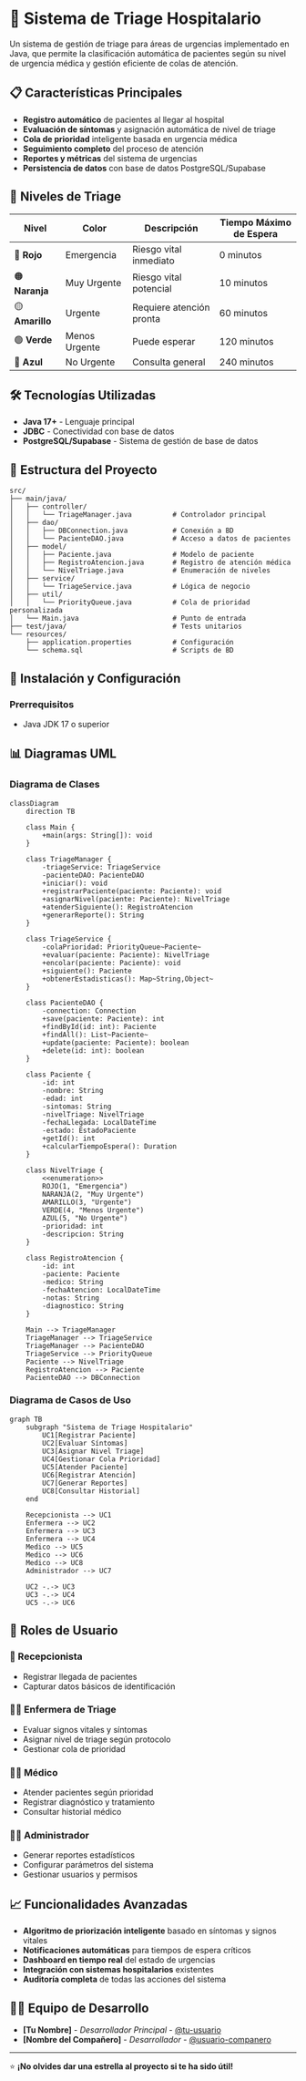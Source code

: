 # 🏥 Sistema de Triage Hospitalario

Un sistema de gestión de triage para áreas de urgencias implementado en Java, que permite la clasificación automática de pacientes según su nivel de urgencia médica y gestión eficiente de colas de atención.

## 📋 Características Principales

- **Registro automático** de pacientes al llegar al hospital
- **Evaluación de síntomas** y asignación automática de nivel de triage
- **Cola de prioridad** inteligente basada en urgencia médica
- **Seguimiento completo** del proceso de atención
- **Reportes y métricas** del sistema de urgencias
- **Persistencia de datos** con base de datos PostgreSQL/Supabase

## 🎯 Niveles de Triage

| Nivel | Color | Descripción | Tiempo Máximo de Espera |
|-------|-------|-------------|--------------------------|
| 🔴 **Rojo** | Emergencia | Riesgo vital inmediato | 0 minutos |
| 🟠 **Naranja** | Muy Urgente | Riesgo vital potencial | 10 minutos |
| 🟡 **Amarillo** | Urgente | Requiere atención pronta | 60 minutos |
| 🟢 **Verde** | Menos Urgente | Puede esperar | 120 minutos |
| 🔵 **Azul** | No Urgente | Consulta general | 240 minutos |

## 🛠️ Tecnologías Utilizadas

- **Java 17+** - Lenguaje principal
- **JDBC** - Conectividad con base de datos
- **PostgreSQL/Supabase** - Sistema de gestión de base de datos

## 📂 Estructura del Proyecto

```
src/
├── main/java/
│   ├── controller/
│   │   └── TriageManager.java          # Controlador principal
│   ├── dao/
│   │   ├── DBConnection.java           # Conexión a BD
│   │   └── PacienteDAO.java            # Acceso a datos de pacientes
│   ├── model/
│   │   ├── Paciente.java               # Modelo de paciente
│   │   ├── RegistroAtencion.java       # Registro de atención médica
│   │   └── NivelTriage.java            # Enumeración de niveles
│   ├── service/
│   │   └── TriageService.java          # Lógica de negocio
│   ├── util/
│   │   └── PriorityQueue.java          # Cola de prioridad personalizada
│   └── Main.java                       # Punto de entrada
├── test/java/                          # Tests unitarios
└── resources/
    ├── application.properties          # Configuración
    └── schema.sql                      # Scripts de BD
```

## 🚀 Instalación y Configuración

### Prerrequisitos
- Java JDK 17 o superior


## 📊 Diagramas UML

### Diagrama de Clases
```mermaid
classDiagram
    direction TB
    
    class Main {
        +main(args: String[]): void
    }
    
    class TriageManager {
        -triageService: TriageService
        -pacienteDAO: PacienteDAO
        +iniciar(): void
        +registrarPaciente(paciente: Paciente): void
        +asignarNivel(paciente: Paciente): NivelTriage
        +atenderSiguiente(): RegistroAtencion
        +generarReporte(): String
    }
    
    class TriageService {
        -colaPrioridad: PriorityQueue~Paciente~
        +evaluar(paciente: Paciente): NivelTriage
        +encolar(paciente: Paciente): void
        +siguiente(): Paciente
        +obtenerEstadisticas(): Map~String,Object~
    }
    
    class PacienteDAO {
        -connection: Connection
        +save(paciente: Paciente): int
        +findById(id: int): Paciente
        +findAll(): List~Paciente~
        +update(paciente: Paciente): boolean
        +delete(id: int): boolean
    }
    
    class Paciente {
        -id: int
        -nombre: String
        -edad: int
        -sintomas: String
        -nivelTriage: NivelTriage
        -fechaLlegada: LocalDateTime
        -estado: EstadoPaciente
        +getId(): int
        +calcularTiempoEspera(): Duration
    }
    
    class NivelTriage {
        <<enumeration>>
        ROJO(1, "Emergencia")
        NARANJA(2, "Muy Urgente") 
        AMARILLO(3, "Urgente")
        VERDE(4, "Menos Urgente")
        AZUL(5, "No Urgente")
        -prioridad: int
        -descripcion: String
    }
    
    class RegistroAtencion {
        -id: int
        -paciente: Paciente
        -medico: String
        -fechaAtencion: LocalDateTime
        -notas: String
        -diagnostico: String
    }
    
    Main --> TriageManager
    TriageManager --> TriageService
    TriageManager --> PacienteDAO
    TriageService --> PriorityQueue
    Paciente --> NivelTriage
    RegistroAtencion --> Paciente
    PacienteDAO --> DBConnection
```

### Diagrama de Casos de Uso
```mermaid
graph TB
    subgraph "Sistema de Triage Hospitalario"
        UC1[Registrar Paciente]
        UC2[Evaluar Síntomas]
        UC3[Asignar Nivel Triage]
        UC4[Gestionar Cola Prioridad]
        UC5[Atender Paciente]
        UC6[Registrar Atención]
        UC7[Generar Reportes]
        UC8[Consultar Historial]
    end
    
    Recepcionista --> UC1
    Enfermera --> UC2
    Enfermera --> UC3
    Enfermera --> UC4
    Medico --> UC5
    Medico --> UC6
    Medico --> UC8
    Administrador --> UC7
    
    UC2 -.-> UC3
    UC3 -.-> UC4
    UC5 -.-> UC6
```

## 👥 Roles de Usuario

### 🏥 Recepcionista
- Registrar llegada de pacientes
- Capturar datos básicos de identificación

### 👩‍⚕️ Enfermera de Triage
- Evaluar signos vitales y síntomas
- Asignar nivel de triage según protocolo
- Gestionar cola de prioridad

### 👨‍⚕️ Médico
- Atender pacientes según prioridad
- Registrar diagnóstico y tratamiento
- Consultar historial médico

### 👨‍💼 Administrador
- Generar reportes estadísticos
- Configurar parámetros del sistema
- Gestionar usuarios y permisos

## 📈 Funcionalidades Avanzadas

- **Algoritmo de priorización inteligente** basado en síntomas y signos vitales
- **Notificaciones automáticas** para tiempos de espera críticos
- **Dashboard en tiempo real** del estado de urgencias
- **Integración con sistemas hospitalarios** existentes
- **Auditoría completa** de todas las acciones del sistema


## 👨‍💻 Equipo de Desarrollo

- **[Tu Nombre]** - *Desarrollador Principal* - [@tu-usuario](https://github.com/tu-usuario)
- **[Nombre del Compañero]** - *Desarrollador* - [@usuario-companero](https://github.com/usuario-companero)



---

⭐ **¡No olvides dar una estrella al proyecto si te ha sido útil!**
